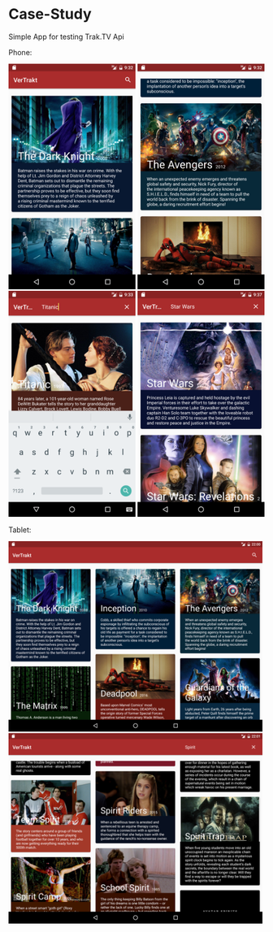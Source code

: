 # Case-Study

Simple App for testing Trak.TV Api


Phone:

<img src="/Screenshots/device-2016-08-19-213213.png" width="250" alt="">
<img src="/Screenshots/device-2016-08-19-213248.png" width="250" alt="">
<img src="/Screenshots/device-2016-08-19-213314.png" width="250" alt="">
<img src="/Screenshots/device-2016-08-19-213750.png" width="250" alt="">


Tablet:

<img src="/Screenshots/device-2016-08-19-220030.png" width="500" alt="">
<img src="/Screenshots/device-2016-08-19-220114.png" width="500" alt="">

